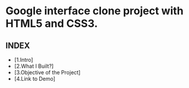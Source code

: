 # Google interface clone project with HTML5 and CSS3.

## **INDEX**
* [1.Intro]
* [2.What I Built?]
* [3.Objective of the Project]
* [4.Link to Demo]

